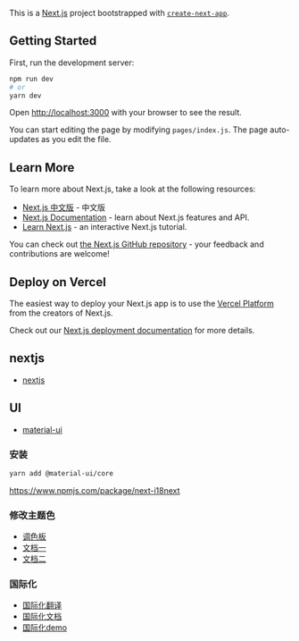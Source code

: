 This is a [Next.js](https://nextjs.org/) project bootstrapped with [`create-next-app`](https://github.com/vercel/next.js/tree/canary/packages/create-next-app).

## Getting Started

First, run the development server:

```bash
npm run dev
# or
yarn dev
```

Open [http://localhost:3000](http://localhost:3000) with your browser to see the result.

You can start editing the page by modifying `pages/index.js`. The page auto-updates as you edit the file.

## Learn More

To learn more about Next.js, take a look at the following resources:

- [Next.js 中文版](https://www.nextjs.cn/) - 中文版
- [Next.js Documentation](https://nextjs.org/docs) - learn about Next.js features and API.
- [Learn Next.js](https://nextjs.org/learn) - an interactive Next.js tutorial.

You can check out [the Next.js GitHub repository](https://github.com/vercel/next.js/) - your feedback and contributions are welcome!

## Deploy on Vercel

The easiest way to deploy your Next.js app is to use the [Vercel Platform](https://vercel.com/import?utm_medium=default-template&filter=next.js&utm_source=create-next-app&utm_campaign=create-next-app-readme) from the creators of Next.js.

Check out our [Next.js deployment documentation](https://nextjs.org/docs/deployment) for more details.
## nextjs
- [nextjs](https://www.nextjs.cn/)
## UI
- [material-ui](https://material-ui.com/zh/components/buttons/)
### 安装
```bash
yarn add @material-ui/core

```
https://www.npmjs.com/package/next-i18next

### 修改主题色
- [调色板](https://material.io/resources/color/#!/?view.left=0&view.right=0)
- [文档一](https://material-ui.com/zh/customization/color/#playground)
- [文档二](https://material-ui.com/zh/customization/theming/#createmuitheme-options-theme)

### 国际化
- [国际化翻译](https://i18ns.com/zh/index.html)
- [国际化文档](https://github.com/isaachinman/next-i18next)
- [国际化demo](https://next-i18next.com/)